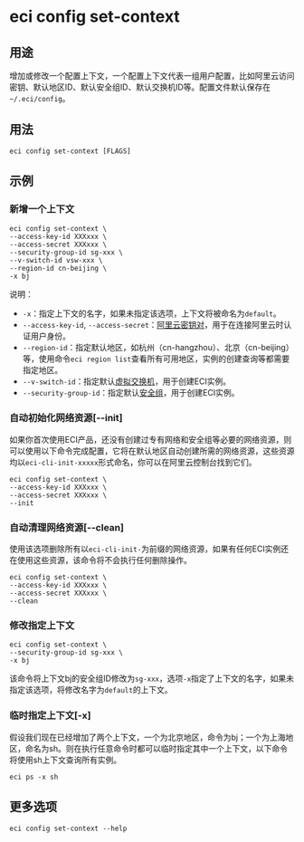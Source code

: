 # eci config set-context

## 用途
增加或修改一个配置上下文，一个配置上下文代表一组用户配置，比如阿里云访问密钥、默认地区ID、默认安全组ID、默认交换机ID等。配置文件默认保存在`~/.eci/config`。

## 用法
```
eci config set-context [FLAGS]
```

## 示例
### 新增一个上下文
```
eci config set-context \
--access-key-id XXXxxx \
--access-secret XXXxxx \
--security-group-id sg-xxx \
--v-switch-id vsw-xxx \
--region-id cn-beijing \
-x bj
```
说明：
- `-x`：指定上下文的名字，如果未指定该选项，上下文将被命名为`default`。
- `--access-key-id`, `--access-secret`：[阿里云密钥对](https://usercenter.console.aliyun.com/)，用于在连接阿里云时认证用户身份。
- `--region-id`：指定默认地区，如杭州（cn-hangzhou）、北京（cn-beijing）等，使用命令`eci region list`查看所有可用地区，实例的创建查询等都需要指定地区。
- `--v-switch-id`：指定默认[虚拟交换机](https://help.aliyun.com/document_detail/100380.html)，用于创建ECI实例。
- `--security-group-id`：指定默认[安全组](https://help.aliyun.com/document_detail/25387.html)，用于创建ECI实例。

### 自动初始化网络资源[--init]
如果你首次使用ECI产品，还没有创建过专有网络和安全组等必要的网络资源，则可以使用以下命令完成配置，它将在默认地区自动创建所需的网络资源，这些资源均以`eci-cli-init-xxxxx`形式命名，你可以在阿里云控制台找到它们。
```
eci config set-context \
--access-key-id XXXxxx \
--access-secret XXXxxx \
--init
```

### 自动清理网络资源[--clean]
使用该选项删除所有以`eci-cli-init-`为前缀的网络资源，如果有任何ECI实例还在使用这些资源，该命令将不会执行任何删除操作。
```
eci config set-context \
--access-key-id XXXxxx \
--access-secret XXXxxx \
--clean
```

### 修改指定上下文
```
eci config set-context \
--security-group-id sg-xxx \
-x bj
```
该命令将上下文bj的安全组ID修改为`sg-xxx`，选项`-x`指定了上下文的名字，如果未指定该选项，将修改名字为`default`的上下文。

### 临时指定上下文[-x]
假设我们现在已经增加了两个上下文，一个为北京地区，命令为bj；一个为上海地区，命名为sh。则在执行任意命令时都可以临时指定其中一个上下文，以下命令将使用sh上下文查询所有实例。
```
eci ps -x sh
```

## 更多选项
```
eci config set-context --help
```

